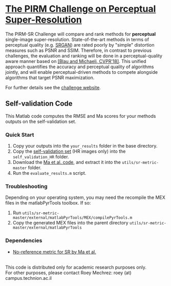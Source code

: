 # [The PIRM Challenge on Perceptual Super-Resolution](https://www.pirm2018.org/PIRM-SR.html)
The PIRM-SR Challenge will compare and rank methods for <b>perceptual</b> single-image super-resolution. State-of-the-art methods in terms of perceptual quality (e.g. [SRGAN](https://arxiv.org/pdf/1609.04802.pdf)) are rated poorly by "simple" distortion measures such as PSNR and SSIM. Therefore, in contrast to previous challenges, the evaluation and ranking will be done in a perceptual-quality aware manner based on [[Blau and Michaeli, CVPR'18]](https://arxiv.org/pdf/1711.06077.pdf). This unified approach quantifies the accuracy and perceptual quality of algorithms jointly, and will enable perceptual-driven methods to compete alongside algorithms that target PSNR maximization.

For further details see the [challenge website](https://www.pirm2018.org/PIRM-SR.html).

##  Self-validation Code
This Matlab code computes the RMSE and Ma scores for your methods outputs on the self-validation set.

### Quick Start
1. Copy your outputs into the ```your_results``` folder in the base directory.
2. Copy the [self-validation set](https://www.pirm2018.org/PIRM-SR.html#data) (HR images only) into the ```self_validation_HR``` folder.
3. Download the [Ma et al. code](https://github.com/chaoma99/sr-metric), and extract it into the ```utils/sr-metric-master``` folder.
4. Run the ```evaluate_results.m``` script.

### Troubleshooting
Depending on your operating system, you may need the recompile the MEX files in the matlabPyrTools toolbox. If so:
1. Run ```utils/sr-metric-master/external/matlabPyrTools/MEX/compilePyrTools.m```
2. Copy the generated MEX files into the parent directory ```utils/sr-metric-master/external/matlabPyrTools```

### Dependencies
- [No-reference metric for SR by Ma et al.](https://sites.google.com/site/chaoma99/sr-metric)


<br>This code is distributed only for academic research purposes only.
<br>For other purposes, please contact Roey Mechrez: roey (at) campus.technion.ac.il
